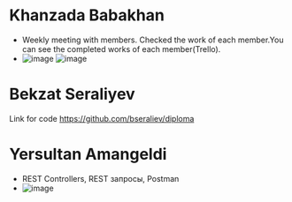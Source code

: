 # Khanzada Babakhan
* Weekly meeting with members. Checked the work of each member.You can see the completed works of each member(Trello).
* ![image](https://user-images.githubusercontent.com/78099157/166158111-aae3df0d-7f47-486a-b391-d4d484c4755b.png)
![image](https://user-images.githubusercontent.com/78099157/166158125-9907a45f-feda-4cfd-b707-3ee73a98a198.png)

# Bekzat Seraliyev
Link for code https://github.com/bseraliev/diploma
# Yersultan Amangeldi
* REST Controllers, REST запросы, Postman
* ![image](https://user-images.githubusercontent.com/47381215/166289919-e2e36aac-ea7d-498b-8b73-33dbfca0e470.png)
